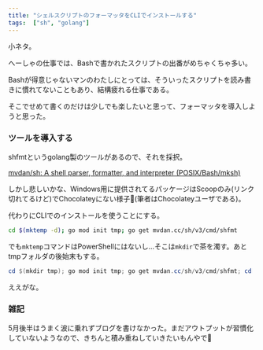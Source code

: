 ```yaml
---
title: "シェルスクリプトのフォーマッタをCLIでインストールする"
tags:  ["sh", "golang"]
---
```


小ネタ。

へーしゃの仕事では、Bashで書かれたスクリプトの出番がめちゃくちゃ多い。

Bashが得意じゃないマンのわたしにとっては、そういったスクリプトを読み書きに慣れてないこともあり、結構疲れる仕事である。

そこでせめて書くのだけは少しでも楽したいと思って、フォーマッタを導入しようと思った。

### ツールを導入する

shfmtというgolang製のツールがあるので、それを採択。

[mvdan/sh: A shell parser, formatter, and interpreter (POSIX/Bash/mksh)](https://github.com/mvdan/sh)

しかし悲しいかな、Windows用に提供されてるパッケージはScoopのみ(リンク切れてるけど)でChocolateyにない様子🤔(筆者はChocolateyユーザである)。

代わりにCLIでのインストールを使うことにする。

```sh
cd $(mktemp -d); go mod init tmp; go get mvdan.cc/sh/v3/cmd/shfmt
```

でも`mktemp`コマンドはPowerShellにはないし...そこは`mkdir`で茶を濁す。あとtmpフォルダの後始末もする。

```powershell
cd $(mkdir tmp); go mod init tmp; go get mvdan.cc/sh/v3/cmd/shfmt; cd ../; rm -r tmp
```

ええがな。

### 雑記

5月後半はうまく波に乗れずブログを書けなかった。まだアウトプットが習慣化していないようなので、きちんと積み重ねしていきたいもんやで🤔
